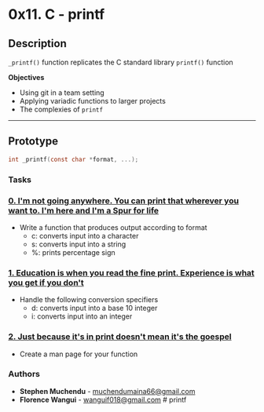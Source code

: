 # 0x11. C - printf

## Description
`_printf()` function replicates the C standard library `printf()` function

**Objectives**
- Using git in a team setting
- Applying variadic functions to larger projects
- The complexies of `printf`

---

## Prototype
```C
int _printf(const char *format, ...);
```

### Tasks
### [0. I'm not going anywhere. You can print that wherever you want to. I'm here and I'm a Spur for life](./_printf.c)
* Write a function that produces output according to format
    - c: converts input into a character
    - s: converts input into a string
    - %: prints percentage sign

### [1. Education is when you read the fine print. Experience is what you get if you don't](./printdigit.c)
* Handle the following conversion specifiers
    - d: converts input into a base 10 integer
    - i: converts input into an integer

### [2. Just because it's in print doesn't mean it's the goespel](./man_3_printf)
* Create a man page for your function


### Authors
* **Stephen Muchendu** - [muchendumaina66@gmail.com](https://github.com/MuchenduOnIt)
* **Florence Wangui** - [wanguif018@gmail.com](https://github.com/Florence-wangui)
#   p r i n t f  
 